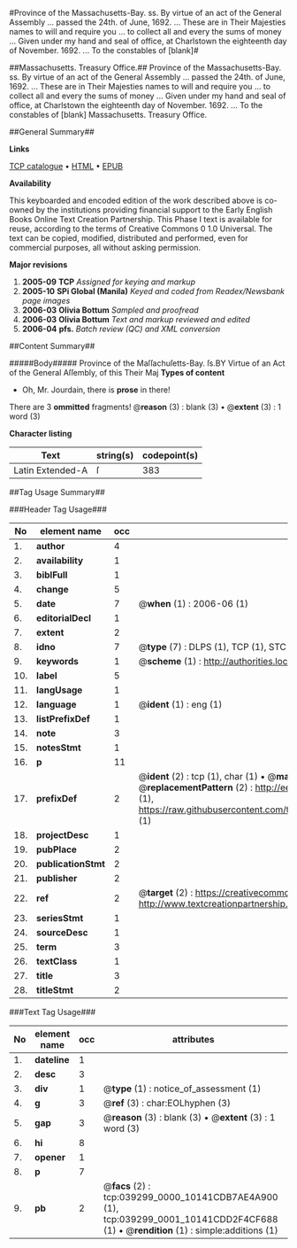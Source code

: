 #Province of the Massachusetts-Bay. ss. By virtue of an act of the General Assembly ... passed the 24th. of June, 1692. ... These are in Their Majesties names to will and require you ... to collect all and every the sums of money ... Given under my hand and seal of office, at Charlstown the eighteenth day of November. 1692. ... To the constables of [blank]#

##Massachusetts. Treasury Office.##
Province of the Massachusetts-Bay. ss. By virtue of an act of the General Assembly ... passed the 24th. of June, 1692. ... These are in Their Majesties names to will and require you ... to collect all and every the sums of money ... Given under my hand and seal of office, at Charlstown the eighteenth day of November. 1692. ... To the constables of [blank]
Massachusetts. Treasury Office.

##General Summary##

**Links**

[TCP catalogue](http://www.ota.ox.ac.uk/tcp/)  • 
[HTML](http://tei.it.ox.ac.uk/tcp/Texts-HTML/free/N29/N29501.html)  • 
[EPUB](http://tei.it.ox.ac.uk/tcp/Texts-EPUB/free/N29/N29501.epub)

**Availability**

This keyboarded and encoded edition of the
	       work described above is co-owned by the institutions
	       providing financial support to the Early English Books
	       Online Text Creation Partnership. This Phase I text is
	       available for reuse, according to the terms of Creative
	       Commons 0 1.0 Universal. The text can be copied,
	       modified, distributed and performed, even for
	       commercial purposes, all without asking permission.

**Major revisions**

1. __2005-09__ __TCP__ *Assigned for keying and markup*
1. __2005-10__ __SPi Global (Manila)__ *Keyed and coded from Readex/Newsbank page images*
1. __2006-03__ __Olivia Bottum__ *Sampled and proofread*
1. __2006-03__ __Olivia Bottum__ *Text and markup reviewed and edited*
1. __2006-04__ __pfs.__ *Batch review (QC) and XML conversion*

##Content Summary##

#####Body#####
Province of the Maſſachuſetts-Bay. ſs.BY Virtue of an Act of the General Aſſembly, of this Their Maj
**Types of content**

  * Oh, Mr. Jourdain, there is **prose** in there!

There are 3 **ommitted** fragments! 
 @__reason__ (3) : blank (3)  •  @__extent__ (3) : 1 word (3)

**Character listing**


|Text|string(s)|codepoint(s)|
|---|---|---|
|Latin Extended-A|ſ|383|

##Tag Usage Summary##

###Header Tag Usage###

|No|element name|occ|attributes|
|---|---|---|---|
|1.|__author__|4||
|2.|__availability__|1||
|3.|__biblFull__|1||
|4.|__change__|5||
|5.|__date__|7| @__when__ (1) : 2006-06 (1)|
|6.|__editorialDecl__|1||
|7.|__extent__|2||
|8.|__idno__|7| @__type__ (7) : DLPS (1), TCP (1), STC (2), NOTIS (1), IMAGE-SET (1), EVANS-CITATION (1)|
|9.|__keywords__|1| @__scheme__ (1) : http://authorities.loc.gov/ (1)|
|10.|__label__|5||
|11.|__langUsage__|1||
|12.|__language__|1| @__ident__ (1) : eng (1)|
|13.|__listPrefixDef__|1||
|14.|__note__|3||
|15.|__notesStmt__|1||
|16.|__p__|11||
|17.|__prefixDef__|2| @__ident__ (2) : tcp (1), char (1)  •  @__matchPattern__ (2) : ([0-9\-]+):([0-9IVX]+) (1), (.+) (1)  •  @__replacementPattern__ (2) : http://eebo.chadwyck.com/downloadtiff?vid=$1&page=$2 (1), https://raw.githubusercontent.com/textcreationpartnership/Texts/master/tcpchars.xml#$1 (1)|
|18.|__projectDesc__|1||
|19.|__pubPlace__|2||
|20.|__publicationStmt__|2||
|21.|__publisher__|2||
|22.|__ref__|2| @__target__ (2) : https://creativecommons.org/publicdomain/zero/1.0/ (1), http://www.textcreationpartnership.org/docs/. (1)|
|23.|__seriesStmt__|1||
|24.|__sourceDesc__|1||
|25.|__term__|3||
|26.|__textClass__|1||
|27.|__title__|3||
|28.|__titleStmt__|2||


###Text Tag Usage###

|No|element name|occ|attributes|
|---|---|---|---|
|1.|__dateline__|1||
|2.|__desc__|3||
|3.|__div__|1| @__type__ (1) : notice_of_assessment (1)|
|4.|__g__|3| @__ref__ (3) : char:EOLhyphen (3)|
|5.|__gap__|3| @__reason__ (3) : blank (3)  •  @__extent__ (3) : 1 word (3)|
|6.|__hi__|8||
|7.|__opener__|1||
|8.|__p__|7||
|9.|__pb__|2| @__facs__ (2) : tcp:039299_0000_10141CDB7AE4A900 (1), tcp:039299_0001_10141CDD2F4CF688 (1)  •  @__rendition__ (1) : simple:additions (1)|

